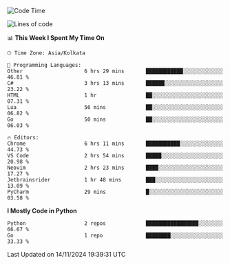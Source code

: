 <!--START_SECTION:waka-->
![Code Time](http://img.shields.io/badge/Code%20Time-391%20hrs%2050%20mins-blue)

![Lines of code](https://img.shields.io/badge/From%20Hello%20World%20I%27ve%20Written-387%20lines%20of%20code-blue)

📊 **This Week I Spent My Time On** 

```text
🕑︎ Time Zone: Asia/Kolkata

💬 Programming Languages: 
Other                    6 hrs 29 mins       ████████████░░░░░░░░░░░░░   46.81 % 
C#                       3 hrs 13 mins       ██████░░░░░░░░░░░░░░░░░░░   23.22 % 
HTML                     1 hr                ██░░░░░░░░░░░░░░░░░░░░░░░   07.31 % 
Lua                      56 mins             ██░░░░░░░░░░░░░░░░░░░░░░░   06.82 % 
Go                       50 mins             ██░░░░░░░░░░░░░░░░░░░░░░░   06.03 % 

🔥 Editors: 
Chrome                   6 hrs 11 mins       ███████████░░░░░░░░░░░░░░   44.73 % 
VS Code                  2 hrs 54 mins       █████░░░░░░░░░░░░░░░░░░░░   20.98 % 
Neovim                   2 hrs 23 mins       ████░░░░░░░░░░░░░░░░░░░░░   17.27 % 
Jetbrainsrider           1 hr 48 mins        ███░░░░░░░░░░░░░░░░░░░░░░   13.09 % 
PyCharm                  29 mins             █░░░░░░░░░░░░░░░░░░░░░░░░   03.58 % 
```

**I Mostly Code in Python** 

```text
Python                   2 repos             █████████████████░░░░░░░░   66.67 % 
Go                       1 repo              ████████░░░░░░░░░░░░░░░░░   33.33 % 
```




 Last Updated on 14/11/2024 19:39:31 UTC
<!--END_SECTION:waka-->
